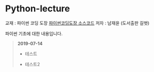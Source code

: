 # Python-lecture 

교재 : 파이썬 코딩 도장 [파이썬코딩도장 소스코드](https://github.com/namjaeyoon/python.dojang) 
저자 : 남재윤 (도서출판 길벗)

파이썬 기초에 대한 내용입니다. 

 > **2019-07-14**
 > - 테스트 
 > + 테스트2
